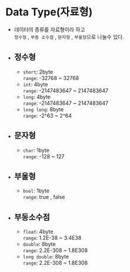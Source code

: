 # Data Type(자료형)

- 데이터의 종류를 자료형이라 하고   
  `정수형` , `부동 소수점` , `문자형` , `부울형`으로 나눌수 있다.

- ## 정수형
    - `short`: 2byte   
      `range`: -32768 ~ 32768
    - `int`: 4byte   
      `range`: -2147483647 ~ 2147483647
    - `long`: 4byte   
      `range`: -2147483647 ~ 2147483647
    - `long long`: 8byte   
      `range`: -2^63 ~ 2^64

- ## 문자형
    - `char`: 1byte   
      `range`: -128 ~ 127

- ## 부울형
    - `bool`: 1byte   
      `range`: true , false

- ## 부동소수점
    - `float`: 4byte   
      `range`: 1.2E-38 ~ 3.4E38
    - `double`: 8byte   
      `range`: 2.2E-308 ~ 1.8E308
    - `long double`: 8byte   
      `range`: 2.2E-308 ~ 1.8E308